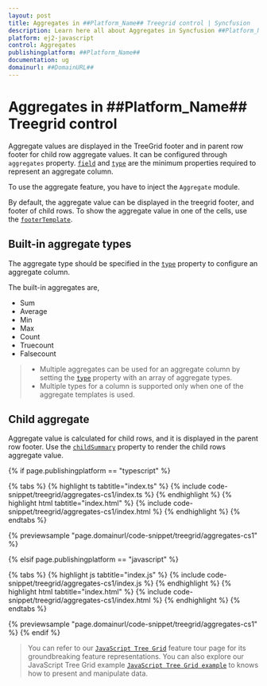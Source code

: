 ```yaml
---
layout: post
title: Aggregates in ##Platform_Name## Treegrid control | Syncfusion
description: Learn here all about Aggregates in Syncfusion ##Platform_Name## Treegrid control of Syncfusion Essential JS 2 and more.
platform: ej2-javascript
control: Aggregates 
publishingplatform: ##Platform_Name##
documentation: ug
domainurl: ##DomainURL##
---
```


# Aggregates in ##Platform_Name## Treegrid control

Aggregate values are displayed in the TreeGrid footer and in parent row footer for child row aggregate values. It can be configured through `aggregates` property.
 [`field`](../../api/treegrid/aggregateColumnModel/#field) and [`type`](../../api/treegrid/aggregateColumnModel/#type) are the minimum properties required to represent an aggregate column.

To use the aggregate feature, you have to inject the `Aggregate` module.

By default, the aggregate value can be displayed in the treegrid footer, and footer of child rows. To show the aggregate value in one of the cells, use the [`footerTemplate`](../../api/treegrid/aggregateColumnModel/#footertemplate).

## Built-in aggregate types

The aggregate type should be specified in the [`type`](../../api/treegrid/aggregateColumnModel/#type) property to configure an aggregate column.

The built-in aggregates are,

* Sum
* Average
* Min
* Max
* Count
* Truecount
* Falsecount

> * Multiple aggregates can be used for an aggregate column by setting the [`type`](../../api/treegrid/aggregateColumnModel/#type) property with an array of aggregate types.
> * Multiple types for a column is supported only when one of the aggregate templates is used.

## Child aggregate

Aggregate value is calculated for child rows, and it is displayed in the parent row footer. Use the [`childSummary`](../../api/treegrid/aggregateRowModel/#showchildsummary) property to render the child rows aggregate value.

{% if page.publishingplatform == "typescript" %}

 {% tabs %}
{% highlight ts tabtitle="index.ts" %}
{% include code-snippet/treegrid/aggregates-cs1/index.ts %}
{% endhighlight %}
{% highlight html tabtitle="index.html" %}
{% include code-snippet/treegrid/aggregates-cs1/index.html %}
{% endhighlight %}
{% endtabs %}
        
{% previewsample "page.domainurl/code-snippet/treegrid/aggregates-cs1" %}

{% elsif page.publishingplatform == "javascript" %}

{% tabs %}
{% highlight js tabtitle="index.js" %}
{% include code-snippet/treegrid/aggregates-cs1/index.js %}
{% endhighlight %}
{% highlight html tabtitle="index.html" %}
{% include code-snippet/treegrid/aggregates-cs1/index.html %}
{% endhighlight %}
{% endtabs %}

{% previewsample "page.domainurl/code-snippet/treegrid/aggregates-cs1" %}
{% endif %}

> You can refer to our [`JavaScript Tree Grid`](https://www.syncfusion.com/javascript-ui-controls/js-tree-grid) feature tour page for its groundbreaking feature representations. You can also explore our JavaScript Tree Grid example [`JavaScript Tree Grid example`](https://ej2.syncfusion.com/demos/#/material/tree-grid/treegrid-overview.html) to knows how to present and manipulate data.